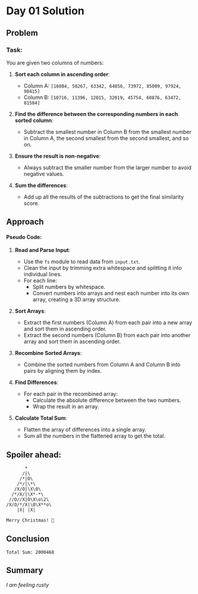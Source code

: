 # Day 01 Solution

## Problem

### Task:
You are given two columns of numbers:

1. **Sort each column in ascending order**:
   - Column A: `[16084, 50267, 63342, 64856, 73972, 85009, 97924, 98415]`
   - Column B: `[10716, 11396, 12015, 32019, 45754, 60876, 63472, 81584]`

2. **Find the difference between the corresponding numbers in each sorted column**:
   - Subtract the smallest number in Column B from the smallest number in Column A, the second smallest from the second smallest, and so on.

3. **Ensure the result is non-negative**:
   - Always subtract the smaller number from the larger number to avoid negative values.

4. **Sum the differences**:
   - Add up all the results of the subtractions to get the final similarity score.

## Approach

#### Pseudo Code:

1. **Read and Parse Input**:
   - Use the `fs` module to read data from `input.txt`.
   - Clean the input by trimming extra whitespace and splitting it into individual lines.
   - For each line:
     - Split numbers by whitespace.
     - Convert numbers into arrays and nest each number into its own array, creating a 3D array structure.

2. **Sort Arrays**:
   - Extract the first numbers (Column A) from each pair into a new array and sort them in ascending order.
   - Extract the second numbers (Column B) from each pair into another array and sort them in ascending order.

3. **Recombine Sorted Arrays**:
   - Combine the sorted numbers from Column A and Column B into pairs by aligning them by index.

4. **Find Differences**:
   - For each pair in the recombined array:
     - Calculate the absolute difference between the two numbers.
     - Wrap the result in an array.

5. **Calculate Total Sum**:
   - Flatten the array of differences into a single array.
   - Sum all the numbers in the flattened array to get the total.

## Spoiler ahead:
```
       *
      /|\
     /*|O\
    /*/|\*\
   /X/O|\X\0\
  /*/X/|\X*-*\
 //O//X|O\X\o\2\
/X/O/*/X|\O\X**o\
    |X| |X|

Merry Christmas! 🎄

```
## Conclusion

```
Total Sum: 2000468
```
## Summary

_I am feeling rusty_